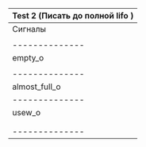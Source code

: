 |                               Test 2 (Писать до полной lifo )                                     |
| ------------------------------------------------------------------------------------------------- |
| Сигналы        | Ошибки                     | Время первого           | Сообщение в transсript    |
|                |                            | воспроизведения ошибки  |                           |
| -------------- | -------------------------- | ----------------------- | ------------------------- |
| empty_o        | После “reset”              | 5 ps                    | empty_o: 2 errors         |
|                | empty_o должен быть = 1    |                         |                           |
| -------------- | -------------------------- | ----------------------- | ------------------------- |
|almost_full_o   |                            | 2555 ps                 | almost_full_o: 252 errors |
| -------------- | -------------------------- | ----------------------- | ------------------------- |
| usew_o         | Запись в полную очередь    | 2585 ps                 | usew_o: 4 errors          | 
|                |( usew_o увеличивается хотя |                         |                           |
|                | полная очередь )           |                         |                           |
| -------------- | -------------------------- | ----------------------- | ------------------------- |

